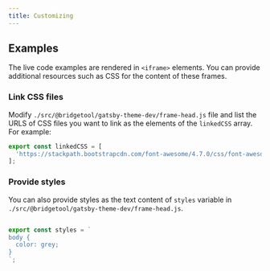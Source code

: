 ```yaml
---
title: Customizing
---
```


## Examples

The live code examples are rendered in `<iframe>` elements. You
can provide additional resources such as CSS for the content of these frames.

### Link CSS files

Modify `./src/@bridgetool/gatsby-theme-dev/frame-head.js` file and list the
URLS of CSS files you want to link as the elements of the `linkedCSS` array. For example:

```js
export const linkedCSS = [
  'https://stackpath.bootstrapcdn.com/font-awesome/4.7.0/css/font-awesome.min.css',
];
```

### Provide styles

You can also provide styles as the text content of `styles` variable in
`./src/@bridgetool/gatsby-theme-dev/frame-head.js`.


```js

export const styles = `
body {
  color: grey;
}
`;

```